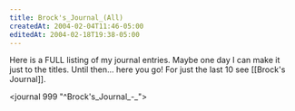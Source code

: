 ```yaml
---
title: Brock's_Journal_(All)
createdAt: 2004-02-04T11:46-05:00
editedAt: 2004-02-18T19:38-05:00
---
```


Here is a FULL listing of my journal entries. Maybe one day I can make it just to the titles. Until then... here you go! For just the last 10 see [[Brock's Journal]].

<journal 999 "^Brock's_Journal_-_">

